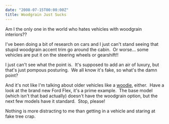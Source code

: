 ```yaml
---
date: "2008-07-15T00:00:00Z"
title: Woodgrain Just Sucks
---
```

Am I the only one in the world who hates vehicles with woodgrain interiors??

I've been doing a bit of research on cars and I just can't stand seeing that stupid woodgrain accent trim go around the cabin.  Or worse... some vehicles are put it on the steering wheels or gearshift!!

I just can't see what the point is.  It's supposed to add an air of luxury, but that's just pompous posturing.  We all know it's fake, so what's the damn point?

And it's not like I'm talking about older vehicles like a [woodie](https://en.wikipedia.org/wiki/Woodie_(car_body_style)), either.  Have a look at the brand new Ford Flex, it's a prime example.  The base model (which isn't that bad actually) doesn't have the woodgrain option, but the next few models have it standard.  Stop, please!

Nothing is more distracting to me than getting in a vehicle and staring at fake tree crap.
